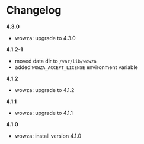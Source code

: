 # Changelog

**4.3.0**
- wowza: upgrade to 4.3.0

**4.1.2-1**
- moved data dir to `/var/lib/wowza`
- added `WOWZA_ACCEPT_LICENSE` environment variable

**4.1.2**
- wowza: upgrade to 4.1.2

**4.1.1**
- wowza: upgrade to 4.1.1

**4.1.0**
- wowza: install version 4.1.0
